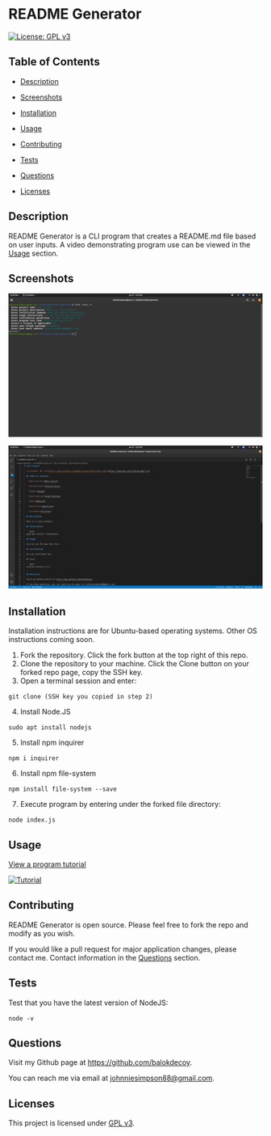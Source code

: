 # README Generator 

[![License: GPL v3](https://img.shields.io/badge/License-GPLv3-blue.svg)](https://www.gnu.org/licenses/gpl-3.0)

## Table of Contents
- [Description](#description)

- [Screenshots](#screenshots)

- [Installation](#installation)

- [Usage](#usage)

- [Contributing](#contributing)

- [Tests](#tests)

- [Questions](#questions)

- [Licenses](#licenses)

## Description
README Generator is a CLI program that creates a README.md file based on user inputs. A video demonstrating program use can be viewed in the [Usage](#usage) section.

## Screenshots

![Terminal](./screenshots/terminal-program.png)

![Custom README](./screenshots/generated-readme.png)

## Installation
Installation instructions are for Ubuntu-based operating systems. Other OS instructions coming soon.

1. Fork the repository. Click the fork button at the top right of this repo. 
2. Clone the repository to your machine. Click the Clone button on your forked repo page, copy the SSH key. 
3. Open a terminal session and enter: 
```
git clone (SSH key you copied in step 2)
```
4. Install Node.JS
```
sudo apt install nodejs
```
5. Install npm inquirer
```
npm i inquirer
```
6. Install npm file-system
```
npm install file-system --save
```
7. Execute program by entering under the forked file directory: 
```
node index.js
```

## Usage

[View a program tutorial](https://www.youtube.com/watch?v=LBWWx2U2HU0&feature=youtu.be)

[![Tutorial](https://img.youtube.com/vi/LBWWx2U2HU0/maxresdefault.jpg)](https://www.youtube.com/watch?v=LBWWx2U2HU0&feature=youtu.be)



## Contributing 
README Generator is open source. Please feel free to fork the repo and modify as you wish. 

If you would like a pull request for major application changes, please contact me. Contact information in the [Questions](#questions) section.

## Tests 
Test that you have the latest version of NodeJS:
```
node -v
```

## Questions
Visit my Github page at https://github.com/balokdecoy. 

You can reach me via email at johnniesimpson88@gmail.com. 

## Licenses
This project is licensed under [GPL v3](https://www.gnu.org/licenses/gpl-3.0).